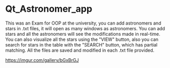 # Qt_Astronomer_app

This was an Exam for OOP at the university, you can add astronomers and stars in .txt files, it will open as many windows as astronomers. 
You can add stars and all the astronomers will see the modifications made in real-time. You can also visualize all the stars using the "VIEW" button, 
also you can search for stars in the table with the "SEARCH" button, which has partial matching. All the files are saved and modified in each .txt file provided.

https://imgur.com/gallery/bGxBrGJ

